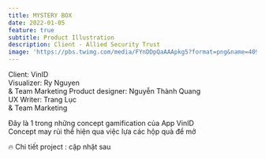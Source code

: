 ```yaml
---
title: MYSTERY BOX
date: 2022-01-05
feature: true
subtitle: Product Illustration
description: Client - Allied Security Trust
image: 'https://pbs.twimg.com/media/FYnDDpQaAAApkg5?format=png&name=4096x4096'
---
```


<!-- <div class="gallery-box">
  <div class="gallery">
    <img src="https://64.media.tumblr.com/f1983424df22a5968ea3c582d181e308/f12ae9ed481dd2b6-4d/s640x960/7231397e7ae586017ff467b74881818596302901.jpg" alt="Project">
    <img src="https://64.media.tumblr.com/f1983424df22a5968ea3c582d181e308/f12ae9ed481dd2b6-4d/s640x960/7231397e7ae586017ff467b74881818596302901.jpg" alt="Project">
    <img src="https://64.media.tumblr.com/f1983424df22a5968ea3c582d181e308/f12ae9ed481dd2b6-4d/s640x960/7231397e7ae586017ff467b74881818596302901.jpg" alt="Project">
  </div>
  <em>Projects / <a href="https://unsplash.com/" target="_blank">Unsplash</a></em>
</div> -->

Client: VinID <BR>
Visualizer: Ry Nguyen<BR> & Team Marketing
Product designer: Nguyễn Thành Quang<BR>
UX Writer: Trang Lục<BR> & Team Marketing

Đây là 1 trong những concept gamification của App VinID<br>
Concept may rủi thể hiện qua việc lựa các hộp quà để mở<br>


🔥 Chi tiết project : cập nhật sau